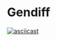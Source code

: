 # Gendiff

[![asciicast](https://asciinema.org/a/YE1mYPtppeHH9ZENZ48eaMUKN.png)](https://asciinema.org/a/YE1mYPtppeHH9ZENZ48eaMUKN)
